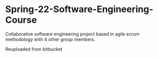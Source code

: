 # Spring-22-Software-Engineering-Course
Collaborative software engineering project based in agile scrum methodology with 4 other group members.

Reuploaded from bitbucket
